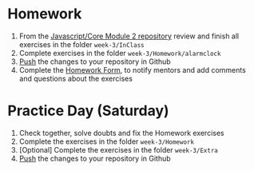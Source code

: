# Homework

1. From the [Javascript/Core Module 2 repository](https://github.com/Migracode-Barcelona/exercises-js2) review and finish all exercises in the folder `week-3/InClass`
2. Complete exercises in the folder `week-3/Homework/alarmclock`
3. [Push](/others/git.html#commit-and-push-your-changes-to-github) the changes to your repository in Github
4. Complete the [Homework Form](https://form.jotformeu.com/93377027809365), to notify mentors and add comments and questions about the exercises

# Practice Day (Saturday)

1. Check together, solve doubts and fix the Homework exercises
2. Complete the exercises in the folder `week-3/Homework`
2. [Optional] Complete the exercises in the folder `week-3/Extra`
3. [Push](/others/git.html#commit-and-push-your-changes-to-github) the changes to your repository in Github
